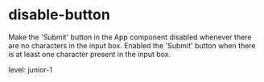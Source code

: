 # disable-button
Make the 'Submit' button in the App component disabled whenever there are no characters in the input box. Enabled the 'Submit' button when there is at least one character present in the input box.

level: junior-1
